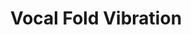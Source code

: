 ---
types: "word"

title: "Vocal Fold Vibration"

categories: ['']

tags: ['Vocal', 'Fold', 'Vibration']

arabic: 'توتر الحبلين الصوتيين'

arexps: []

enwords: ['Vocal Fold Vibration']

enexps: []

arlexicons: 'و'

enlexicons: 'V'

authors: ['Ruqayya Roshdy']

translators: ['']

citations: 'العربية والذكاء الاصطناعي'

sources: 'مركز الملك عبدالله بن عبدالعزيز الدولي لخدمة اللغة العربية'

word: "true"

slug: ""
---
